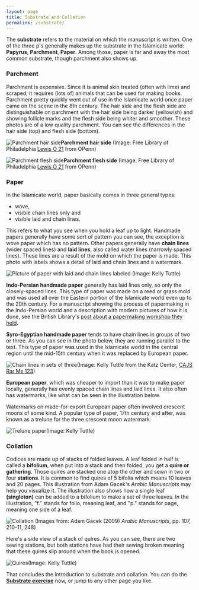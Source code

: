 ```yaml
---
layout: page
title: Substrate and Collation
permalink: /substrate/
---
```

The **substrate** refers to the material on which the manuscript is written. One of the three p's generally makes up the substrate in the Islamicate world: **Papyrus**, **Parchment**, **Paper**. Among those, paper is far and away the most common substrate, though parchment also shows up.

### Parchment
Parchment is expensive. Since it is animal skin treated (often with lime) and scraped, it requires (lots of) animals that can be used for making books. Parchment pretty quickly went out of use in the Islamicate world once paper came on the scene in the 8th century. The hair side and the flesh side are distinguishable on parchment with the hair side being darker (yellowish) and showing follicle marks and the flesh side being whiter and smoother. These photos are of a low quality parchment. You can see the differences in the hair side (top) and flesh side (bottom).

![Parchment hair side](http://openn.library.upenn.edu/Data/0023/lewis_o_021/data/web/6970_0008_web.jpg)**Parchment hair side** (Image: Free Library of Philadelphia [Lewis O 21](http://openn.library.upenn.edu/Data/0023/html/lewis_o_021.html) from OPenn)

![Parchment flesh side](http://openn.library.upenn.edu/Data/0023/lewis_o_021/data/web/6970_0009_web.jpg)**Parchment flesh side** (Image: Free Library of Philadelphia [Lewis O 21](http://openn.library.upenn.edu/Data/0023/html/lewis_o_021.html) from OPenn)

### Paper
In the Islamicate world, paper basically comes in three general types:
- wove,
- visible chain lines only and
- visible laid and chain lines.

This refers to what you see when you hold a leaf up to light. Handmade papers generally have some sort of pattern you can see, the exception is wove paper which has no pattern. Other papers generally have **chain lines** (wider spaced lines) and **laid lines**, also called water lines (narrowly spaced lines). These lines are a result of the mold on which the paper is made. This photo with labels shows a detail of laid and chain lines and a watermark.

![Picture of paper with laid and chain lines labeled](/islamicmss/assets/laid-and-chain-lines.jpg)
(Image: Kelly Tuttle)

**Indo-Persian handmade paper** generally has laid lines only, so only the closely-spaced lines. This type of paper was made on a reed or grass mold and was used all over the Eastern portion of the Islamicate world even up to the 20th century. For a manuscript showing the process of papermaking in the Indo-Persian world and a description with modern pictures of how it is done, see the British Library's [post about a papermaking workshop they held](https://britishlibrary.typepad.co.uk/collectioncare/2015/04/making-islamic-style-paper.html).

**Syro-Egyptian handmade paper** tends to have chain lines in groups of two or three. As you can see in the photo below, they are running parallel to the text. This type of paper was used in the Islamicate world in the central region until the mid-15th century when it was replaced by European paper.

![Chain lines in sets of three](/islamicmss/assets/chain-lines-in3.jpg)(Image: Kelly Tuttle from the Katz Center, [CAJS Rar Ms 123](http://openn.library.upenn.edu/Data/0002/html/kcajs_rar_ms123.html))

**European paper**, which was cheaper to import than it was to make paper locally, generally has evenly spaced chain lines and laid lines. It also often has watermarks, like what can be seen in the illustration below.

Watermarks on made-for-export European paper often involved crescent moons of some kind. A popular type of paper, 17th century and after, was known as a trelune for the three crescent moon watermark.

![Trelune paper](/islamicmss/assets/trelune.jpg)(Image: Kelly Tuttle)

### Collation

Codices are made up of stacks of folded leaves. A leaf folded in half is called a **bifolium**, when put into a stack and then folded, you get a **quire or gathering**. Those quires are stacked one atop the other and sewn in two or four **stations**. It is common to find quires of 5 bifolia which means 10 leaves and 20 pages. This illustration from Adam Gacek's *Arabic Manuscripts* may help you visualize it. The illustration also shows how a single leaf **(singleton)** can be added to a bifolium to make a set of three leaves. In the illustration, "f." stands for folio, meaning leaf, and "p." stands for page, meaning one side of a leaf.

![Collation](/islamicmss/assets/codices.jpg)
(Images from: Adam Gacek (2009) *Arabic Manuscripts*, pp. 107, 210-11, 248)

Here's a side view of a stack of quires. As you can see, there are two sewing stations, but both stations have had their sewing broken meaning that these quires slip around when the book is opened.

![Quires](/islamicmss/assets/quires.jpg)(Image: Kelly Tuttle)

That concludes the introduction to substrate and collation. You can do the [**Substrate exercise**](https://forms.gle/EFyS51SgMQTCQM9n8) now, or jump to any other page you like.
